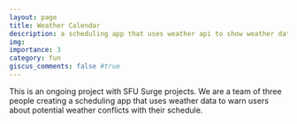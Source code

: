 ```yaml
---
layout: page
title: Weather Calendar
description: a scheduling app that uses weather api to show weather data.
img: 
importance: 3
category: fun
giscus_comments: false #true
---
```


This is an ongoing project with SFU Surge projects. We are a team of three people creating a scheduling app that uses weather data to warn users about potential weather conflicts with their schedule.
